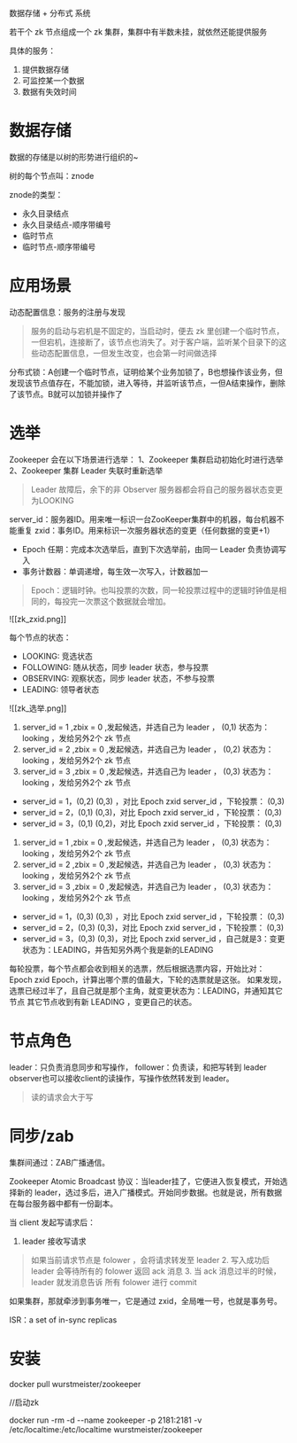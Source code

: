 数据存储 + 分布式  系统

若干个 zk 节点组成一个 zk 集群，集群中有半数未挂，就依然还能提供服务

具体的服务：
1. 提供数据存储
2. 可监控某一个数据
3. 数据有失效时间

# 数据存储

数据的存储是以树的形势进行组织的~

树的每个节点叫：znode

znode的类型：
- 永久目录结点
- 永久目录结点-顺序带编号
- 临时节点
- 临时节点-顺序带编号

# 应用场景

动态配置信息：服务的注册与发现
>服务的启动与宕机是不固定的，当启动时，便去 zk 里创建一个临时节点，一但宕机，连接断了，该节点也消失了。对于客户端，监听某个目录下的这些动态配置信息，一但发生改变，也会第一时间做选择

分布式锁：A创建一个临时节点，证明给某个业务加锁了，B也想操作该业务，但发现该节点值存在，不能加锁，进入等待，并监听该节点，一但A结束操作，删除了该节点。B就可以加锁并操作了


# 选举

Zookeeper 会在以下场景进行选举：
1、Zookeeper 集群启动初始化时进行选举
2、Zookeeper 集群 Leader 失联时重新选举
>Leader 故障后，余下的非 Observer 服务器都会将自己的服务器状态变更为LOOKING


server_id：服务器ID。用来唯一标识一台ZooKeeper集群中的机器，每台机器不能重复
zxid：事务ID。用来标识一次服务器状态的变更（任何数据的变更+1）
- Epoch 任期：完成本次选举后，直到下次选举前，由同一 Leader 负责协调写入
- 事务计数器：单调递增，每生效一次写入，计数器加一
>Epoch：逻辑时钟。也叫投票的次数，同一轮投票过程中的逻辑时钟值是相同的，每投完一次票这个数据就会增加。

![[zk_zxid.png]]


每个节点的状态：

- LOOKING: 竞选状态
- FOLLOWING: 随从状态，同步 leader 状态，参与投票
- OBSERVING: 观察状态，同步 leader 状态，不参与投票
- LEADING: 领导者状态

![[zk_选举.png]]

1. server_id = 1 ,zbix = 0 ,发起候选，并选自己为 leader ， (0,1) 状态为：looking ，发给另外2个 zk 节点
2. server_id = 2 ,zbix = 0 ,发起候选，并选自己为 leader ， (0,2) 状态为：looking ，发给另外2个 zk 节点
3. server_id = 3 ,zbix = 0 ,发起候选，并选自己为 leader ， (0,3) 状态为：looking ，发给另外2个 zk 节点

- server_id = 1，(0,2) (0,3) ，对比 Epoch zxid server_id ，下轮投票： (0,3)
- server_id = 2，(0,1) (0,3)，对比 Epoch zxid server_id ，下轮投票： (0,3)
- server_id = 3，(0,1) (0,2)，对比 Epoch zxid server_id ，下轮投票： (0,3)

1. server_id = 1 ,zbix = 0 ,发起候选，并选自己为 leader ， (0,3) 状态为：looking ，发给另外2个 zk 节点
2. server_id = 2 ,zbix = 0 ,发起候选，并选自己为 leader ， (0,3) 状态为：looking ，发给另外2个 zk 节点
3. server_id = 3 ,zbix = 0 ,发起候选，并选自己为 leader ， (0,3) 状态为：looking ，发给另外2个 zk 节点

- server_id = 1，(0,3) (0,3) ，对比 Epoch zxid server_id ，下轮投票： (0,3)
- server_id = 2，(0,3) (0,3)，对比 Epoch zxid server_id ，下轮投票： (0,3)
- server_id = 3，(0,3) (0,3)，对比 Epoch zxid server_id ，自己就是3：变更状态为：LEADING，并告知另外两个我是新的LEADING

每轮投票，每个节点都会收到相关的选票，然后根据选票内容，开始比对：
Epoch zxid Epoch，计算出哪个票的值最大，下轮的选票就是这张。
如果发现，选票已经过半了，且自己就是那个主角，就变更状态为：LEADING，并通知其它节点
其它节点收到有新 LEADING ，变更自己的状态。


# 节点角色

leader：只负责消息同步和写操作，
follower：负责读，和把写转到 leader
observer也可以接收client的读操作，写操作依然转发到 leader。
>读的请求会大于写


# 同步/zab

集群间通过：ZAB广播通信。

Zookeeper Atomic Broadcast 协议：当leader挂了，它便进入恢复模式，开始选择新的 leader，选过多后，进入广播模式。开始同步数据。也就是说，所有数据在每台服务器中都有一份副本。

当 client 发起写请求后：

1. leader 接收写请求
>如果当前请求节点是 folower ，会将请求转发至 leader
>2. 写入成功后 leader 会等待所有的 folower 返回 ack 消息
>3. 当 ack 消息过半的时候，leader 就发消息告诉 所有  folower 进行 commit





如果集群，那就牵涉到事务唯一，它是通过 zxid，全局唯一号，也就是事务号。

ISR：a set of in\-sync replicas


# 安装
docker pull wurstmeister/zookeeper

//启动zk

docker run \-rm \-d \-\-name zookeeper \-p 2181:2181 \-v /etc/localtime:/etc/localtime wurstmeister/zookeeper

